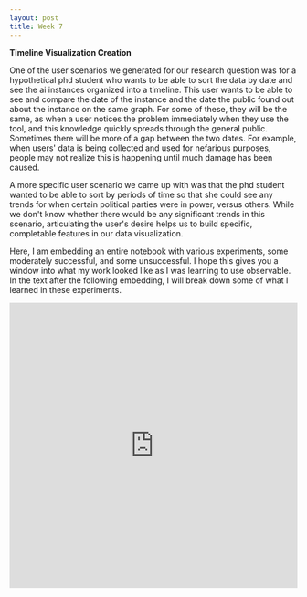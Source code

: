 ```yaml
---
layout: post
title: Week 7
---
```


**Timeline Visualization Creation**

One of the user scenarios we generated for our research question was for a hypothetical phd student who wants to be able to sort the data by date and see the ai
instances organized into a timeline. This user wants to be able to see and compare the date of the instance and the date the public found out about the instance on the same graph. For some of these, they will be the same, as when a user notices the problem immediately when they use the tool, and this knowledge quickly spreads through the general public. Sometimes there will be more of a gap between the two dates. For example, when users' data is being collected and used for nefarious purposes, people may not realize this is happening until much damage has been caused.

A more specific user scenario we came up with was that the phd student wanted to be able to sort by periods of time so that she could see any trends for when certain political parties were in power, versus others. While we don't know whether there would be any significant trends in this scenario, articulating the user's desire helps us to build specific, completable features in our data visualization.

Here, I am embedding an entire notebook with various experiments, some moderately successful, and some unsuccessful. I hope this gives you a window into what my work looked like as I was learning to use observable. In the text after the following embedding, I will break down some of what I learned in these experiments.

<iframe width="100%" height="500" frameborder="0"
  src="https://observablehq.com/embed/2ed9bcdeef401cb3?cell=*"></iframe>
